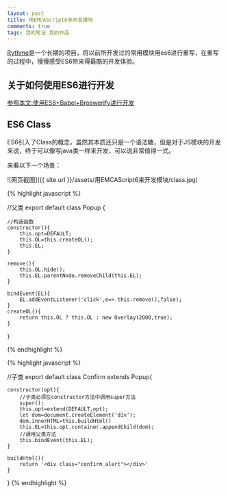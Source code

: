 ```yaml
---
layout: post
title: 用EMCAScript6来开发模块
comments: true
tags: 我的笔记 我的作品
---
```


[Rythme](https://github.com/devWayne/Rythme)是一个长期的项目，将以前所开发过的常用模块用es6进行重写，在重写的过程中，慢慢感受ES6带来得最酷的开发体验。

## 关于如何使用ES6进行开发

[参照本文:使用ES6+Babel+Broswerify进行开发](http://kylar.cn/使用ES6+Babel+Broswerify进行开发)

## ES6 Class
ES6引入了Class的概念，虽然其本质还只是一个语法糖，但是对于JS模块的开发来说，终于可以像写java类一样来开发，可以说非常值得一式。

来看以下一个场景：   

![网页截图]({{ site.url }}/assets/用EMCAScript6来开发模块/class.jpg)



{% highlight javascript %}

//父类
export default class Popup {

	//构造函数
	constructor(){
		this.opt=DEFAULT;
		this.OL=this.createOL();
		this.EL;
	}

	remove(){
		this.OL.hide();
		this.EL.parentNode.removeChild(this.EL);
	}

	bindEvent(EL){
		EL.addEventListener('click',e=> this.remove(),false);	
	}
	createOL(){
		return this.OL ? this.OL : new Overlay(2000,true);
	}
}

{% endhighlight %}

{% highlight javascript %}

//子类
export default class Confirm extends Popup{

	constructor(opt){
		//子类必须在constructor方法中调用super方法
		super();
		this.opt=extend(DEFAULT,opt);
		let dom=document.createElement('div');
		dom.innerHTML=this.buildHtml()
		this.EL=this.opt.container.appendChild(dom);
		//调用父类方法
		this.bindEvent(this.EL);
	}

	buildHtml(){
		return '<div class="confirm_alert"></div>'
	}
}
{% endhighlight %}


	

